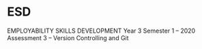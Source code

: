 # ESD

EMPLOYABILITY SKILLS DEVELOPMENT Year 3 Semester 1 – 2020 Assessment 3 – Version Controlling and Git

